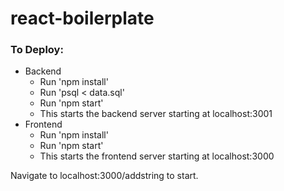 # react-boilerplate
### To Deploy:
* Backend
  * Run 'npm install'
  * Run 'psql < data.sql'
  * Run 'npm start'
  * This starts the backend server starting at localhost:3001
* Frontend
  * Run 'npm install'
  * Run 'npm start'
  * This starts the frontend server starting at localhost:3000

Navigate to localhost:3000/addstring to start.

